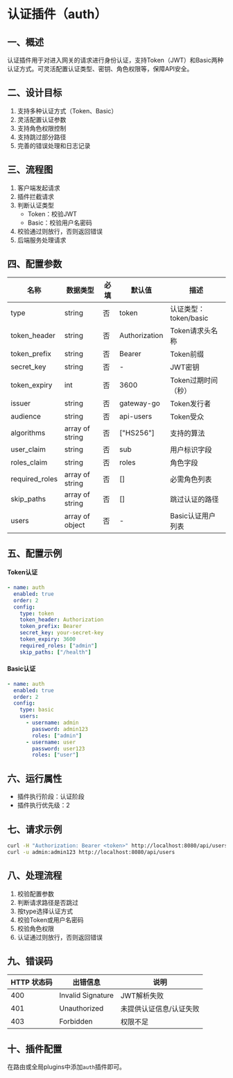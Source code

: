 # 认证插件（auth）

## 一、概述
认证插件用于对进入网关的请求进行身份认证，支持Token（JWT）和Basic两种认证方式。可灵活配置认证类型、密钥、角色权限等，保障API安全。

## 二、设计目标
1. 支持多种认证方式（Token、Basic）
2. 灵活配置认证参数
3. 支持角色权限控制
4. 支持跳过部分路径
5. 完善的错误处理和日志记录

## 三、流程图
1. 客户端发起请求
2. 插件拦截请求
3. 判断认证类型
   - Token：校验JWT
   - Basic：校验用户名密码
4. 校验通过则放行，否则返回错误
5. 后端服务处理请求

## 四、配置参数

| 名称              | 数据类型         | 必填 | 默认值         | 描述                         |
|-------------------|----------------|------|----------------|------------------------------|
| type              | string         | 否   | token          | 认证类型：token/basic         |
| token_header      | string         | 否   | Authorization  | Token请求头名称              |
| token_prefix      | string         | 否   | Bearer         | Token前缀                    |
| secret_key        | string         | 否   | -              | JWT密钥                      |
| token_expiry      | int            | 否   | 3600           | Token过期时间（秒）           |
| issuer            | string         | 否   | gateway-go     | Token发行者                  |
| audience          | string         | 否   | api-users      | Token受众                    |
| algorithms        | array of string| 否   | ["HS256"]      | 支持的算法                   |
| user_claim        | string         | 否   | sub            | 用户标识字段                 |
| roles_claim       | string         | 否   | roles          | 角色字段                     |
| required_roles    | array of string| 否   | []             | 必需角色列表                 |
| skip_paths        | array of string| 否   | []             | 跳过认证的路径               |
| users             | array of object| 否   | -              | Basic认证用户列表             |

## 五、配置示例

#### Token认证
```yaml
- name: auth
  enabled: true
  order: 2
  config:
    type: token
    token_header: Authorization
    token_prefix: Bearer
    secret_key: your-secret-key
    token_expiry: 3600
    required_roles: ["admin"]
    skip_paths: ["/health"]
```

#### Basic认证
```yaml
- name: auth
  enabled: true
  order: 2
  config:
    type: basic
    users:
      - username: admin
        password: admin123
        roles: ["admin"]
      - username: user
        password: user123
        roles: ["user"]
```

## 六、运行属性
- 插件执行阶段：认证阶段
- 插件执行优先级：2

## 七、请求示例
```bash
curl -H "Authorization: Bearer <token>" http://localhost:8080/api/users
curl -u admin:admin123 http://localhost:8080/api/users
```

## 八、处理流程
1. 校验配置参数
2. 判断请求路径是否跳过
3. 按type选择认证方式
4. 校验Token或用户名密码
5. 校验角色权限
6. 认证通过则放行，否则返回错误

## 九、错误码

| HTTP 状态码 | 出错信息           | 说明                   |
|-------------|--------------------|------------------------|
| 400         | Invalid Signature  | JWT解析失败            |
| 401         | Unauthorized       | 未提供认证信息/认证失败|
| 403         | Forbidden          | 权限不足               |

## 十、插件配置
在路由或全局plugins中添加`auth`插件即可。 